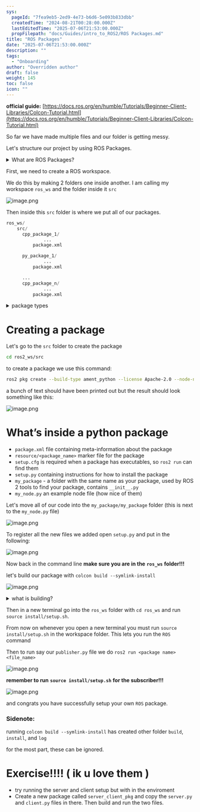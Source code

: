 ```yaml
---
sys:
  pageId: "7fea9eb5-2ed9-4e73-b6d6-5e093b833dbb"
  createdTime: "2024-08-21T00:28:00.000Z"
  lastEditedTime: "2025-07-06T21:53:00.000Z"
  propFilepath: "docs/Guides/intro_to_ROS2/ROS Packages.md"
title: "ROS Packages"
date: "2025-07-06T21:53:00.000Z"
description: ""
tags:
  - "Onboarding"
author: "Overridden author"
draft: false
weight: 145
toc: false
icon: ""
---
```


**official guide:** [https://docs.ros.org/en/humble/Tutorials/Beginner-Client-Libraries/Colcon-Tutorial.html](https://docs.ros.org/en/humble/Tutorials/Beginner-Client-Libraries/Colcon-Tutorial.html)

So far we have made multiple files and our folder is getting messy.

Let's structure our project by using ROS Packages.

<details>
      <summary>What are ROS Packages?</summary>
      ROS Packages are, as the name implies, packages of code that are highly sharable between ROS developers.
  </details>

First, we need to create a ROS workspace.

We do this by making 2 folders one inside another. I am calling my workspace `ros_ws` and the folder inside it `src`

![image.png](https://prod-files-secure.s3.us-west-2.amazonaws.com/d518164a-d88e-44d1-a4ee-3adb3bd8bce0/70706947-fd18-4537-a67b-e12946812d31/image.png?X-Amz-Algorithm=AWS4-HMAC-SHA256&X-Amz-Content-Sha256=UNSIGNED-PAYLOAD&X-Amz-Credential=ASIAZI2LB466QCDWGFLA%2F20250802%2Fus-west-2%2Fs3%2Faws4_request&X-Amz-Date=20250802T070942Z&X-Amz-Expires=3600&X-Amz-Security-Token=IQoJb3JpZ2luX2VjENf%2F%2F%2F%2F%2F%2F%2F%2F%2F%2FwEaCXVzLXdlc3QtMiJIMEYCIQCx3DCKvdQfLFzRLhX4tqAtCYgkkenobLhIjmGfKl%2B%2FtwIhAKfpsKnhObHREQ0yShTXewVi6ptYieJ0LSdq4sdR3xhBKv8DCBAQABoMNjM3NDIzMTgzODA1IgxG%2B4RPpQwtWJ2DlUcq3AOcyq6rN%2FP6vQRC497vbSKxLuFzpZbK8%2F7IvnsN84eq8q2RccB9%2FRJhlCltEZKc5UygDMZ9qzyaweQZc4p55950oeJqhk%2BgkuG375H%2B5VV%2FlMGtyOmHJphVlWTcDjzjjNBkv17ZM54GJzBl9tvxwMmY47poAhY5XTiE1c5fU0TU00BkwXiOD0agz4eokF5TmdGuUWhLFF7EvwBKMJUIUaEg0lB36Kg%2FlgE3SlstjywbeY5o7IQbravLLv%2F9D5SHZxKhSEKL8Ed6oZDvMNALrqV7ZDoS8nNehAssP5vZ9rPtybt47UBZjvmFqFJQBas8LrvkmfKuSlH%2BQ0LZYlLpkZpN0%2FGhxDu8FhPPyc65pzBewfPVNjp76e1Gyt8MnHigJV01Ww8PO3WcIC4M2h4eekWhGKHRIF%2FwgwpkfuvQBZiw%2BEmJFnsVwDiy%2FehujeSqjq9XS9ftC928jWhofAnS3O59pvWRpKFFMB0J2EBQDrTmvCUR820vDvMEH8D8LA6nwwfJZs0n15g3f2mhOn8N8bN%2F3nBD1v7%2B%2BGss1o%2BNwkfxHlHRwfccV%2BtBb8%2BLtbN5OZtksyMF1GakzAKzvVBrQm%2F%2BEgogZ%2BsW4qgA0%2FB8LhoIrw8B%2FoTELpotuP3oQjCc8LbEBjqkAZ3fGirb15aS18B0mXAS9dd0QCtz%2BkjyPQuKAeCOWQjEzqJRN8VBkJ9znpv%2FW2tOMdP1FE1AeDO8XSKANKiGn09QVegCxzFhM6EKc6wDwyqEMHLEgOYMWz8PllYkpWRS8YZdBscaA0aGdM2eh2gZ2i%2F0Hbk%2FpplLgJc%2B2kiem1%2BbvEKbo8t9s3RaCwFtM2LCwGZczwHWEvrJQEE32EDx6JOUUAo2&X-Amz-Signature=fd09f1013bda015b38ad43692fb7e70a20483dc4c7d25efc041dedaee0bffdf8&X-Amz-SignedHeaders=host&x-amz-checksum-mode=ENABLED&x-id=GetObject)

Then inside this `src` folder is where we put all of our packages.

```python
ros_ws/
    src/
      cpp_package_1/
		      ...
          package.xml

      py_package_1/
		      ...
          package.xml

      ...
      cpp_package_n/
		      ...
          package.xml

```

<details>

<summary>package types</summary>

packages can be either `C++` or python.

the intern file structure is different for each but for this guide we will stick to creating python packages

</details>

# Creating a package

Let's go to the `src` folder to create the package

```bash
cd ros2_ws/src
```

to create a package we use this command:

```bash
ros2 pkg create --build-type ament_python --license Apache-2.0 --node-name my_node my_package
```

a bunch of text should have been printed out but the result should look something like this:

![image.png](https://prod-files-secure.s3.us-west-2.amazonaws.com/d518164a-d88e-44d1-a4ee-3adb3bd8bce0/e6cf1e3f-8512-4a3e-b131-079f800bf3e8/image.png?X-Amz-Algorithm=AWS4-HMAC-SHA256&X-Amz-Content-Sha256=UNSIGNED-PAYLOAD&X-Amz-Credential=ASIAZI2LB466QCDWGFLA%2F20250802%2Fus-west-2%2Fs3%2Faws4_request&X-Amz-Date=20250802T070942Z&X-Amz-Expires=3600&X-Amz-Security-Token=IQoJb3JpZ2luX2VjENf%2F%2F%2F%2F%2F%2F%2F%2F%2F%2FwEaCXVzLXdlc3QtMiJIMEYCIQCx3DCKvdQfLFzRLhX4tqAtCYgkkenobLhIjmGfKl%2B%2FtwIhAKfpsKnhObHREQ0yShTXewVi6ptYieJ0LSdq4sdR3xhBKv8DCBAQABoMNjM3NDIzMTgzODA1IgxG%2B4RPpQwtWJ2DlUcq3AOcyq6rN%2FP6vQRC497vbSKxLuFzpZbK8%2F7IvnsN84eq8q2RccB9%2FRJhlCltEZKc5UygDMZ9qzyaweQZc4p55950oeJqhk%2BgkuG375H%2B5VV%2FlMGtyOmHJphVlWTcDjzjjNBkv17ZM54GJzBl9tvxwMmY47poAhY5XTiE1c5fU0TU00BkwXiOD0agz4eokF5TmdGuUWhLFF7EvwBKMJUIUaEg0lB36Kg%2FlgE3SlstjywbeY5o7IQbravLLv%2F9D5SHZxKhSEKL8Ed6oZDvMNALrqV7ZDoS8nNehAssP5vZ9rPtybt47UBZjvmFqFJQBas8LrvkmfKuSlH%2BQ0LZYlLpkZpN0%2FGhxDu8FhPPyc65pzBewfPVNjp76e1Gyt8MnHigJV01Ww8PO3WcIC4M2h4eekWhGKHRIF%2FwgwpkfuvQBZiw%2BEmJFnsVwDiy%2FehujeSqjq9XS9ftC928jWhofAnS3O59pvWRpKFFMB0J2EBQDrTmvCUR820vDvMEH8D8LA6nwwfJZs0n15g3f2mhOn8N8bN%2F3nBD1v7%2B%2BGss1o%2BNwkfxHlHRwfccV%2BtBb8%2BLtbN5OZtksyMF1GakzAKzvVBrQm%2F%2BEgogZ%2BsW4qgA0%2FB8LhoIrw8B%2FoTELpotuP3oQjCc8LbEBjqkAZ3fGirb15aS18B0mXAS9dd0QCtz%2BkjyPQuKAeCOWQjEzqJRN8VBkJ9znpv%2FW2tOMdP1FE1AeDO8XSKANKiGn09QVegCxzFhM6EKc6wDwyqEMHLEgOYMWz8PllYkpWRS8YZdBscaA0aGdM2eh2gZ2i%2F0Hbk%2FpplLgJc%2B2kiem1%2BbvEKbo8t9s3RaCwFtM2LCwGZczwHWEvrJQEE32EDx6JOUUAo2&X-Amz-Signature=354abc39557c0b2c71ebe266d921047d9160f6e512d843bb6b8e1075de505624&X-Amz-SignedHeaders=host&x-amz-checksum-mode=ENABLED&x-id=GetObject)

# What’s inside a python package

- `package.xml` file containing meta-information about the package
- `resource/<package_name>` marker file for the package
- `setup.cfg` is required when a package has executables, so `ros2 run` can find them
- `setup.py` containing instructions for how to install the package
- `my_package` - a folder with the same name as your package, used by ROS 2 tools to find your package, contains `__init__.py`
- `my_node.py` an example node file (how nice of them)

Let's move all of our code into the `my_package/my_package` folder (this is next to the `my_node.py` file)

![image.png](https://prod-files-secure.s3.us-west-2.amazonaws.com/d518164a-d88e-44d1-a4ee-3adb3bd8bce0/9ce58f11-0da9-4d3e-b86d-506a9685d378/image.png?X-Amz-Algorithm=AWS4-HMAC-SHA256&X-Amz-Content-Sha256=UNSIGNED-PAYLOAD&X-Amz-Credential=ASIAZI2LB466QCDWGFLA%2F20250802%2Fus-west-2%2Fs3%2Faws4_request&X-Amz-Date=20250802T070942Z&X-Amz-Expires=3600&X-Amz-Security-Token=IQoJb3JpZ2luX2VjENf%2F%2F%2F%2F%2F%2F%2F%2F%2F%2FwEaCXVzLXdlc3QtMiJIMEYCIQCx3DCKvdQfLFzRLhX4tqAtCYgkkenobLhIjmGfKl%2B%2FtwIhAKfpsKnhObHREQ0yShTXewVi6ptYieJ0LSdq4sdR3xhBKv8DCBAQABoMNjM3NDIzMTgzODA1IgxG%2B4RPpQwtWJ2DlUcq3AOcyq6rN%2FP6vQRC497vbSKxLuFzpZbK8%2F7IvnsN84eq8q2RccB9%2FRJhlCltEZKc5UygDMZ9qzyaweQZc4p55950oeJqhk%2BgkuG375H%2B5VV%2FlMGtyOmHJphVlWTcDjzjjNBkv17ZM54GJzBl9tvxwMmY47poAhY5XTiE1c5fU0TU00BkwXiOD0agz4eokF5TmdGuUWhLFF7EvwBKMJUIUaEg0lB36Kg%2FlgE3SlstjywbeY5o7IQbravLLv%2F9D5SHZxKhSEKL8Ed6oZDvMNALrqV7ZDoS8nNehAssP5vZ9rPtybt47UBZjvmFqFJQBas8LrvkmfKuSlH%2BQ0LZYlLpkZpN0%2FGhxDu8FhPPyc65pzBewfPVNjp76e1Gyt8MnHigJV01Ww8PO3WcIC4M2h4eekWhGKHRIF%2FwgwpkfuvQBZiw%2BEmJFnsVwDiy%2FehujeSqjq9XS9ftC928jWhofAnS3O59pvWRpKFFMB0J2EBQDrTmvCUR820vDvMEH8D8LA6nwwfJZs0n15g3f2mhOn8N8bN%2F3nBD1v7%2B%2BGss1o%2BNwkfxHlHRwfccV%2BtBb8%2BLtbN5OZtksyMF1GakzAKzvVBrQm%2F%2BEgogZ%2BsW4qgA0%2FB8LhoIrw8B%2FoTELpotuP3oQjCc8LbEBjqkAZ3fGirb15aS18B0mXAS9dd0QCtz%2BkjyPQuKAeCOWQjEzqJRN8VBkJ9znpv%2FW2tOMdP1FE1AeDO8XSKANKiGn09QVegCxzFhM6EKc6wDwyqEMHLEgOYMWz8PllYkpWRS8YZdBscaA0aGdM2eh2gZ2i%2F0Hbk%2FpplLgJc%2B2kiem1%2BbvEKbo8t9s3RaCwFtM2LCwGZczwHWEvrJQEE32EDx6JOUUAo2&X-Amz-Signature=8869ab64eb7eeea5a017623048c9ed557c366e70aa7280b2b645489845d15dfd&X-Amz-SignedHeaders=host&x-amz-checksum-mode=ENABLED&x-id=GetObject)

To register all the new files we added open `setup.py` and put in the following:

![image.png](https://prod-files-secure.s3.us-west-2.amazonaws.com/d518164a-d88e-44d1-a4ee-3adb3bd8bce0/1cd7c262-4cae-4496-9d75-c178537d24a2/image.png?X-Amz-Algorithm=AWS4-HMAC-SHA256&X-Amz-Content-Sha256=UNSIGNED-PAYLOAD&X-Amz-Credential=ASIAZI2LB466QCDWGFLA%2F20250802%2Fus-west-2%2Fs3%2Faws4_request&X-Amz-Date=20250802T070942Z&X-Amz-Expires=3600&X-Amz-Security-Token=IQoJb3JpZ2luX2VjENf%2F%2F%2F%2F%2F%2F%2F%2F%2F%2FwEaCXVzLXdlc3QtMiJIMEYCIQCx3DCKvdQfLFzRLhX4tqAtCYgkkenobLhIjmGfKl%2B%2FtwIhAKfpsKnhObHREQ0yShTXewVi6ptYieJ0LSdq4sdR3xhBKv8DCBAQABoMNjM3NDIzMTgzODA1IgxG%2B4RPpQwtWJ2DlUcq3AOcyq6rN%2FP6vQRC497vbSKxLuFzpZbK8%2F7IvnsN84eq8q2RccB9%2FRJhlCltEZKc5UygDMZ9qzyaweQZc4p55950oeJqhk%2BgkuG375H%2B5VV%2FlMGtyOmHJphVlWTcDjzjjNBkv17ZM54GJzBl9tvxwMmY47poAhY5XTiE1c5fU0TU00BkwXiOD0agz4eokF5TmdGuUWhLFF7EvwBKMJUIUaEg0lB36Kg%2FlgE3SlstjywbeY5o7IQbravLLv%2F9D5SHZxKhSEKL8Ed6oZDvMNALrqV7ZDoS8nNehAssP5vZ9rPtybt47UBZjvmFqFJQBas8LrvkmfKuSlH%2BQ0LZYlLpkZpN0%2FGhxDu8FhPPyc65pzBewfPVNjp76e1Gyt8MnHigJV01Ww8PO3WcIC4M2h4eekWhGKHRIF%2FwgwpkfuvQBZiw%2BEmJFnsVwDiy%2FehujeSqjq9XS9ftC928jWhofAnS3O59pvWRpKFFMB0J2EBQDrTmvCUR820vDvMEH8D8LA6nwwfJZs0n15g3f2mhOn8N8bN%2F3nBD1v7%2B%2BGss1o%2BNwkfxHlHRwfccV%2BtBb8%2BLtbN5OZtksyMF1GakzAKzvVBrQm%2F%2BEgogZ%2BsW4qgA0%2FB8LhoIrw8B%2FoTELpotuP3oQjCc8LbEBjqkAZ3fGirb15aS18B0mXAS9dd0QCtz%2BkjyPQuKAeCOWQjEzqJRN8VBkJ9znpv%2FW2tOMdP1FE1AeDO8XSKANKiGn09QVegCxzFhM6EKc6wDwyqEMHLEgOYMWz8PllYkpWRS8YZdBscaA0aGdM2eh2gZ2i%2F0Hbk%2FpplLgJc%2B2kiem1%2BbvEKbo8t9s3RaCwFtM2LCwGZczwHWEvrJQEE32EDx6JOUUAo2&X-Amz-Signature=b35df0de667346ed8ff578d214389e97c5c09e167ce1fec30a36ff47eee82612&X-Amz-SignedHeaders=host&x-amz-checksum-mode=ENABLED&x-id=GetObject)

Now back in the command line **make sure you are in the** **`ros_ws`** **folder!!!**

let's build our package with `colcon build --symlink-install`

![image.png](https://prod-files-secure.s3.us-west-2.amazonaws.com/d518164a-d88e-44d1-a4ee-3adb3bd8bce0/2f2a0d27-b173-48fd-b189-5f5c0ce65619/image.png?X-Amz-Algorithm=AWS4-HMAC-SHA256&X-Amz-Content-Sha256=UNSIGNED-PAYLOAD&X-Amz-Credential=ASIAZI2LB466QCDWGFLA%2F20250802%2Fus-west-2%2Fs3%2Faws4_request&X-Amz-Date=20250802T070942Z&X-Amz-Expires=3600&X-Amz-Security-Token=IQoJb3JpZ2luX2VjENf%2F%2F%2F%2F%2F%2F%2F%2F%2F%2FwEaCXVzLXdlc3QtMiJIMEYCIQCx3DCKvdQfLFzRLhX4tqAtCYgkkenobLhIjmGfKl%2B%2FtwIhAKfpsKnhObHREQ0yShTXewVi6ptYieJ0LSdq4sdR3xhBKv8DCBAQABoMNjM3NDIzMTgzODA1IgxG%2B4RPpQwtWJ2DlUcq3AOcyq6rN%2FP6vQRC497vbSKxLuFzpZbK8%2F7IvnsN84eq8q2RccB9%2FRJhlCltEZKc5UygDMZ9qzyaweQZc4p55950oeJqhk%2BgkuG375H%2B5VV%2FlMGtyOmHJphVlWTcDjzjjNBkv17ZM54GJzBl9tvxwMmY47poAhY5XTiE1c5fU0TU00BkwXiOD0agz4eokF5TmdGuUWhLFF7EvwBKMJUIUaEg0lB36Kg%2FlgE3SlstjywbeY5o7IQbravLLv%2F9D5SHZxKhSEKL8Ed6oZDvMNALrqV7ZDoS8nNehAssP5vZ9rPtybt47UBZjvmFqFJQBas8LrvkmfKuSlH%2BQ0LZYlLpkZpN0%2FGhxDu8FhPPyc65pzBewfPVNjp76e1Gyt8MnHigJV01Ww8PO3WcIC4M2h4eekWhGKHRIF%2FwgwpkfuvQBZiw%2BEmJFnsVwDiy%2FehujeSqjq9XS9ftC928jWhofAnS3O59pvWRpKFFMB0J2EBQDrTmvCUR820vDvMEH8D8LA6nwwfJZs0n15g3f2mhOn8N8bN%2F3nBD1v7%2B%2BGss1o%2BNwkfxHlHRwfccV%2BtBb8%2BLtbN5OZtksyMF1GakzAKzvVBrQm%2F%2BEgogZ%2BsW4qgA0%2FB8LhoIrw8B%2FoTELpotuP3oQjCc8LbEBjqkAZ3fGirb15aS18B0mXAS9dd0QCtz%2BkjyPQuKAeCOWQjEzqJRN8VBkJ9znpv%2FW2tOMdP1FE1AeDO8XSKANKiGn09QVegCxzFhM6EKc6wDwyqEMHLEgOYMWz8PllYkpWRS8YZdBscaA0aGdM2eh2gZ2i%2F0Hbk%2FpplLgJc%2B2kiem1%2BbvEKbo8t9s3RaCwFtM2LCwGZczwHWEvrJQEE32EDx6JOUUAo2&X-Amz-Signature=0fb517ff0070cfd39a6624014ec022c3568f823e471cbf75bbd76b088c216f1e&X-Amz-SignedHeaders=host&x-amz-checksum-mode=ENABLED&x-id=GetObject)

<details>

<summary>what is building?</summary>

if you are a CS major at Rose-Hulman you will learn the answer to this in CSSE132

but TLDR; is it combines all the code files into one program that can be run easily 

</details>

Then in a new terminal go into the `ros_ws` folder with `cd ros_ws` and run `source install/setup.sh`. 

From now on whenever you open a new terminal you must run `source install/setup.sh` in the workspace folder. This lets you run the `ROS` command

Then to run say our `publisher.py` file we do `ros2 run <package name> <file_name>`

![image.png](https://prod-files-secure.s3.us-west-2.amazonaws.com/d518164a-d88e-44d1-a4ee-3adb3bd8bce0/4f4b1219-3a44-4632-aa0a-ce3471699f59/image.png?X-Amz-Algorithm=AWS4-HMAC-SHA256&X-Amz-Content-Sha256=UNSIGNED-PAYLOAD&X-Amz-Credential=ASIAZI2LB466QCDWGFLA%2F20250802%2Fus-west-2%2Fs3%2Faws4_request&X-Amz-Date=20250802T070942Z&X-Amz-Expires=3600&X-Amz-Security-Token=IQoJb3JpZ2luX2VjENf%2F%2F%2F%2F%2F%2F%2F%2F%2F%2FwEaCXVzLXdlc3QtMiJIMEYCIQCx3DCKvdQfLFzRLhX4tqAtCYgkkenobLhIjmGfKl%2B%2FtwIhAKfpsKnhObHREQ0yShTXewVi6ptYieJ0LSdq4sdR3xhBKv8DCBAQABoMNjM3NDIzMTgzODA1IgxG%2B4RPpQwtWJ2DlUcq3AOcyq6rN%2FP6vQRC497vbSKxLuFzpZbK8%2F7IvnsN84eq8q2RccB9%2FRJhlCltEZKc5UygDMZ9qzyaweQZc4p55950oeJqhk%2BgkuG375H%2B5VV%2FlMGtyOmHJphVlWTcDjzjjNBkv17ZM54GJzBl9tvxwMmY47poAhY5XTiE1c5fU0TU00BkwXiOD0agz4eokF5TmdGuUWhLFF7EvwBKMJUIUaEg0lB36Kg%2FlgE3SlstjywbeY5o7IQbravLLv%2F9D5SHZxKhSEKL8Ed6oZDvMNALrqV7ZDoS8nNehAssP5vZ9rPtybt47UBZjvmFqFJQBas8LrvkmfKuSlH%2BQ0LZYlLpkZpN0%2FGhxDu8FhPPyc65pzBewfPVNjp76e1Gyt8MnHigJV01Ww8PO3WcIC4M2h4eekWhGKHRIF%2FwgwpkfuvQBZiw%2BEmJFnsVwDiy%2FehujeSqjq9XS9ftC928jWhofAnS3O59pvWRpKFFMB0J2EBQDrTmvCUR820vDvMEH8D8LA6nwwfJZs0n15g3f2mhOn8N8bN%2F3nBD1v7%2B%2BGss1o%2BNwkfxHlHRwfccV%2BtBb8%2BLtbN5OZtksyMF1GakzAKzvVBrQm%2F%2BEgogZ%2BsW4qgA0%2FB8LhoIrw8B%2FoTELpotuP3oQjCc8LbEBjqkAZ3fGirb15aS18B0mXAS9dd0QCtz%2BkjyPQuKAeCOWQjEzqJRN8VBkJ9znpv%2FW2tOMdP1FE1AeDO8XSKANKiGn09QVegCxzFhM6EKc6wDwyqEMHLEgOYMWz8PllYkpWRS8YZdBscaA0aGdM2eh2gZ2i%2F0Hbk%2FpplLgJc%2B2kiem1%2BbvEKbo8t9s3RaCwFtM2LCwGZczwHWEvrJQEE32EDx6JOUUAo2&X-Amz-Signature=ffb6e7f850b0a2ade13c95a4efa9de180731dee23b097588813dde9dcfe2688e&X-Amz-SignedHeaders=host&x-amz-checksum-mode=ENABLED&x-id=GetObject)

**remember to run** **`source install/setup.sh`** **for the subscriber!!!**

![image.png](https://prod-files-secure.s3.us-west-2.amazonaws.com/d518164a-d88e-44d1-a4ee-3adb3bd8bce0/02121119-dad4-49ec-8356-c956108b4243/image.png?X-Amz-Algorithm=AWS4-HMAC-SHA256&X-Amz-Content-Sha256=UNSIGNED-PAYLOAD&X-Amz-Credential=ASIAZI2LB466QCDWGFLA%2F20250802%2Fus-west-2%2Fs3%2Faws4_request&X-Amz-Date=20250802T070942Z&X-Amz-Expires=3600&X-Amz-Security-Token=IQoJb3JpZ2luX2VjENf%2F%2F%2F%2F%2F%2F%2F%2F%2F%2FwEaCXVzLXdlc3QtMiJIMEYCIQCx3DCKvdQfLFzRLhX4tqAtCYgkkenobLhIjmGfKl%2B%2FtwIhAKfpsKnhObHREQ0yShTXewVi6ptYieJ0LSdq4sdR3xhBKv8DCBAQABoMNjM3NDIzMTgzODA1IgxG%2B4RPpQwtWJ2DlUcq3AOcyq6rN%2FP6vQRC497vbSKxLuFzpZbK8%2F7IvnsN84eq8q2RccB9%2FRJhlCltEZKc5UygDMZ9qzyaweQZc4p55950oeJqhk%2BgkuG375H%2B5VV%2FlMGtyOmHJphVlWTcDjzjjNBkv17ZM54GJzBl9tvxwMmY47poAhY5XTiE1c5fU0TU00BkwXiOD0agz4eokF5TmdGuUWhLFF7EvwBKMJUIUaEg0lB36Kg%2FlgE3SlstjywbeY5o7IQbravLLv%2F9D5SHZxKhSEKL8Ed6oZDvMNALrqV7ZDoS8nNehAssP5vZ9rPtybt47UBZjvmFqFJQBas8LrvkmfKuSlH%2BQ0LZYlLpkZpN0%2FGhxDu8FhPPyc65pzBewfPVNjp76e1Gyt8MnHigJV01Ww8PO3WcIC4M2h4eekWhGKHRIF%2FwgwpkfuvQBZiw%2BEmJFnsVwDiy%2FehujeSqjq9XS9ftC928jWhofAnS3O59pvWRpKFFMB0J2EBQDrTmvCUR820vDvMEH8D8LA6nwwfJZs0n15g3f2mhOn8N8bN%2F3nBD1v7%2B%2BGss1o%2BNwkfxHlHRwfccV%2BtBb8%2BLtbN5OZtksyMF1GakzAKzvVBrQm%2F%2BEgogZ%2BsW4qgA0%2FB8LhoIrw8B%2FoTELpotuP3oQjCc8LbEBjqkAZ3fGirb15aS18B0mXAS9dd0QCtz%2BkjyPQuKAeCOWQjEzqJRN8VBkJ9znpv%2FW2tOMdP1FE1AeDO8XSKANKiGn09QVegCxzFhM6EKc6wDwyqEMHLEgOYMWz8PllYkpWRS8YZdBscaA0aGdM2eh2gZ2i%2F0Hbk%2FpplLgJc%2B2kiem1%2BbvEKbo8t9s3RaCwFtM2LCwGZczwHWEvrJQEE32EDx6JOUUAo2&X-Amz-Signature=bb650d051c10b1e16355801b965a4090d7f74a1e22c7ab7cb7437b80d0ab8fbe&X-Amz-SignedHeaders=host&x-amz-checksum-mode=ENABLED&x-id=GetObject)

and congrats you have successfully setup your own `ROS` package.

### Sidenote:

running `colcon build --symlink-install` has created other folder `build`, `install`, and `log`

for the most part, these can be ignored.

# Exercise!!!! ( ik u love them )

- try running the server and client setup but with in the enviroment
- Create a new package called `server_client_pkg` and copy the `server.py` and `client.py` files in there. Then build and run the two files.
